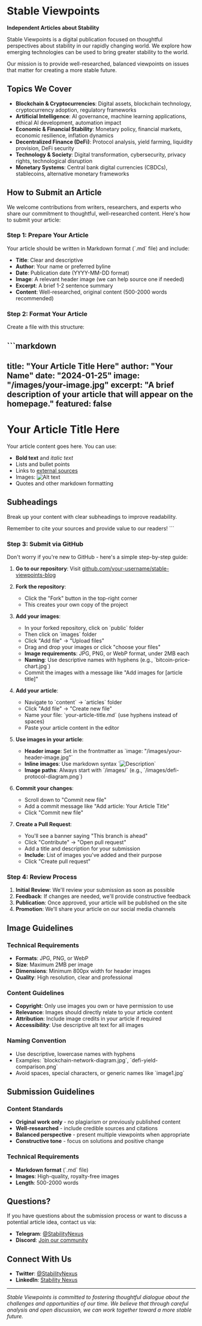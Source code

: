 # Stable Viewpoints

**Independent Articles about Stability**

Stable Viewpoints is a digital publication focused on thoughtful perspectives about stability in our rapidly changing world. We explore how emerging technologies can be used to bring greater stability to the world.

Our mission is to provide well-researched, balanced viewpoints on issues that matter for creating a more stable future.

## Topics We Cover

- **Blockchain & Cryptocurrencies**: Digital assets, blockchain technology, cryptocurrency adoption, regulatory frameworks
- **Artificial Intelligence**: AI governance, machine learning applications, ethical AI development, automation impact
- **Economic & Financial Stability**: Monetary policy, financial markets, economic resilience, inflation dynamics
- **Decentralized Finance (DeFi)**: Protocol analysis, yield farming, liquidity provision, DeFi security
- **Technology & Society**: Digital transformation, cybersecurity, privacy rights, technological disruption
- **Monetary Systems**: Central bank digital currencies (CBDCs), stablecoins, alternative monetary frameworks

## How to Submit an Article

We welcome contributions from writers, researchers, and experts who share our commitment to thoughtful, well-researched content. Here's how to submit your article:

### Step 1: Prepare Your Article

Your article should be written in Markdown format (\`.md\` file) and include:

- **Title**: Clear and descriptive
- **Author**: Your name or preferred byline
- **Date**: Publication date (YYYY-MM-DD format)
- **Image**: A relevant header image (we can help source one if needed)
- **Excerpt**: A brief 1-2 sentence summary
- **Content**: Well-researched, original content (500-2000 words recommended)

### Step 2: Format Your Article

Create a file with this structure:

\`\`\`markdown
---
title: "Your Article Title Here"
author: "Your Name"
date: "2024-01-25"
image: "/images/your-image.jpg"
excerpt: "A brief description of your article that will appear on the homepage."
featured: false
---

# Your Article Title Here

Your article content goes here. You can use:

- **Bold text** and *italic text*
- Lists and bullet points
- Links to [external sources](https://example.com)
- Images: ![Alt text](/images/image-name.jpg)
- Quotes and other markdown formatting

## Subheadings

Break up your content with clear subheadings to improve readability.

Remember to cite your sources and provide value to our readers!
\`\`\`

### Step 3: Submit via GitHub

Don't worry if you're new to GitHub - here's a simple step-by-step guide:

1. **Go to our repository**: Visit [github.com/your-username/stable-viewpoints-blog](https://github.com/your-username/stable-viewpoints-blog)

2. **Fork the repository**: 
   - Click the "Fork" button in the top-right corner
   - This creates your own copy of the project

3. **Add your images**:
   - In your forked repository, click on \`public\` folder
   - Then click on \`images\` folder
   - Click "Add file" → "Upload files"
   - Drag and drop your images or click "choose your files"
   - **Image requirements**: JPG, PNG, or WebP format, under 2MB each
   - **Naming**: Use descriptive names with hyphens (e.g., \`bitcoin-price-chart.jpg\`)
   - Commit the images with a message like "Add images for [article title]"

4. **Add your article**:
   - Navigate to \`content\` → \`articles\` folder
   - Click "Add file" → "Create new file"
   - Name your file: \`your-article-title.md\` (use hyphens instead of spaces)
   - Paste your article content in the editor

5. **Use images in your article**:
   - **Header image**: Set in the frontmatter as \`image: "/images/your-header-image.jpg"\`
   - **Inline images**: Use markdown syntax \`![Description](/images/your-image.jpg)\`
   - **Image paths**: Always start with \`/images/\` (e.g., \`/images/defi-protocol-diagram.png\`)

6. **Commit your changes**:
   - Scroll down to "Commit new file"
   - Add a commit message like "Add article: Your Article Title"
   - Click "Commit new file"

7. **Create a Pull Request**:
   - You'll see a banner saying "This branch is ahead"
   - Click "Contribute" → "Open pull request"
   - Add a title and description for your submission
   - **Include**: List of images you've added and their purpose
   - Click "Create pull request"

### Step 4: Review Process

1. **Initial Review**: We'll review your submission as soon as possible
2. **Feedback**: If changes are needed, we'll provide constructive feedback
3. **Publication**: Once approved, your article will be published on the site
4. **Promotion**: We'll share your article on our social media channels

## Image Guidelines

### Technical Requirements
- **Formats**: JPG, PNG, or WebP
- **Size**: Maximum 2MB per image
- **Dimensions**: Minimum 800px width for header images
- **Quality**: High resolution, clear and professional

### Content Guidelines
- **Copyright**: Only use images you own or have permission to use
- **Relevance**: Images should directly relate to your article content
- **Attribution**: Include image credits in your article if required
- **Accessibility**: Use descriptive alt text for all images

### Naming Convention
- Use descriptive, lowercase names with hyphens
- Examples: \`blockchain-network-diagram.jpg\`, \`defi-yield-comparison.png\`
- Avoid spaces, special characters, or generic names like \`image1.jpg\`

## Submission Guidelines

### Content Standards
- **Original work only** - no plagiarism or previously published content
- **Well-researched** - include credible sources and citations
- **Balanced perspective** - present multiple viewpoints when appropriate
- **Constructive tone** - focus on solutions and positive change

### Technical Requirements
- **Markdown format** (\`.md\` file)
- **Images**: High-quality, royalty-free images
- **Length**: 500-2000 words

## Questions?

If you have questions about the submission process or want to discuss a potential article idea, contact us via:

- **Telegram**: [@StabilityNexus](https://t.me/StabilityNexus)
- **Discord**: [Join our community](https://discord.gg/fuuWX4AbJt)

## Connect With Us

- **Twitter**: [@StabilityNexus](https://twitter.com/StabilityNexus)
- **LinkedIn**: [Stability Nexus](https://www.linkedin.com/company/stability-nexus/)

---

*Stable Viewpoints is committed to fostering thoughtful dialogue about the challenges and opportunities of our time. We believe that through careful analysis and open discussion, we can work together toward a more stable future.*
